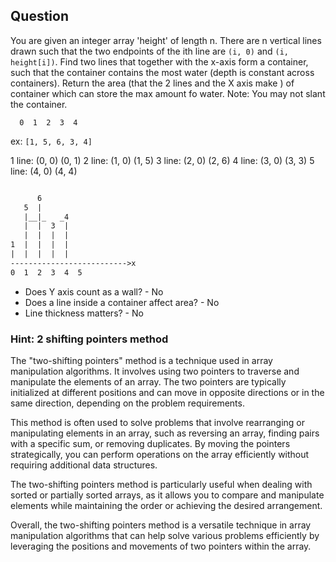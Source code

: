 ## Question

You are given an integer array 'height' of length n.
There are n vertical lines drawn such that the two endpoints of the ith line are `(i, 0)` and `(i, height[i])`.
Find two lines that together with the x-axis form a container, such that the container contains the most water (depth is constant across containers).
Return the area (that the 2 lines and the X axis make ) of container which can store the max amount fo water.
Note: You may not slant the container.

      0  1  2  3  4

ex: `[1, 5, 6, 3, 4]`

1 line: (0, 0) (0, 1)
2 line: (1, 0) (1, 5)
3 line: (2, 0) (2, 6)
4 line: (3, 0) (3, 3)
5 line: (4, 0) (4, 4)

```txt

      6
   5  |
   |__|_   _4
   |  |  3  |
   |  |  |  |
1  |  |  |  |
|  |  |  |  |
-------------------------->x
0  1  2  3  4  5
```

- Does Y axis count as a wall? - No
- Does a line inside a container affect area? - No
- Line thickness matters? - No

### Hint: 2 shifting pointers method

The "two-shifting pointers" method is a technique used in array manipulation algorithms. It involves using two pointers to traverse and manipulate the elements of an array. The two pointers are typically initialized at different positions and can move in opposite directions or in the same direction, depending on the problem requirements.

This method is often used to solve problems that involve rearranging or manipulating elements in an array, such as reversing an array, finding pairs with a specific sum, or removing duplicates. By moving the pointers strategically, you can perform operations on the array efficiently without requiring additional data structures.

The two-shifting pointers method is particularly useful when dealing with sorted or partially sorted arrays, as it allows you to compare and manipulate elements while maintaining the order or achieving the desired arrangement.

Overall, the two-shifting pointers method is a versatile technique in array manipulation algorithms that can help solve various problems efficiently by leveraging the positions and movements of two pointers within the array.
